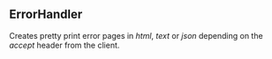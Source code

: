 ## ErrorHandler

Creates pretty print error pages in *html*, *text* or *json* depending on the *accept* header from the client.